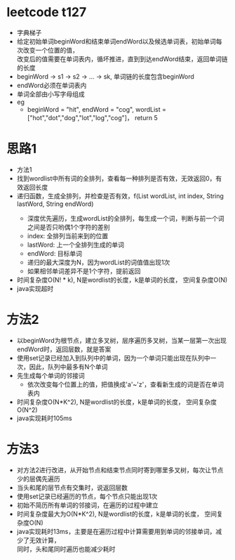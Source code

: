 # leetcode t127
- 字典梯子
- 给定初始单词beginWord和结束单词endWord以及候选单词表，初始单词每次改变一个位置的值，  
改变后的值需要在单词表内，循坏推进，直到到达endWord结束，返回单词链的长度
- beginWord -> s1 -> s2 -> ... -> sk, 单词链的长度包含beginWord
- endWord必须在单词表内
- 单词全部由小写字母组成
- eg
    - beginWord = "hit", endWord = "cog", wordList = ["hot","dot","dog","lot","log","cog"]， return 5

# 思路1
- 方法1
- 找到wordlist中所有词的全排列，查看每一种排列是否有效，无效返回0，有效返回长度
- 递归函数，生成全排列，并检查是否有效，f(List<String> wordList, int index, String lastWord, String endWord)
    - 深度优先遍历，生成wordList的全排列，每生成一个词，判断与前一个词之间是否只哟偶1个字符的差别
    - index: 全排列当前来到的位置
    - lastWord: 上一个全排列生成的单词
    - endWord: 目标单词
    - 递归的最大深度为N，因为wordList的词值值出现1次
    - 如果相邻单词差异不是1个字符，提前返回
- 时间复杂度O(N! * k), N是wordlist的长度，k是单词的长度， 空间复杂度O(N)
- java实现超时

# 方法2
- 以beginWord为根节点，建立多叉树，层序遍历多叉树，当某一层第一次出现endWord时，返回层数，就是答案
- 使用set记录已经加入到队列中的单词，因为一个单词只能出现在队列中一次，因此，队列中最多有N个单词
- 先生成每个单词的邻接词
    - 依次改变每个位置上的值，把值换成'a'~'z'，查看新生成的词是否在单词表内
- 时间复杂度O(N*K^2), N是wordlist的长度，k是单词的长度， 空间复杂度O(N^2)
- java实现耗时105ms

# 方法3
- 对方法2进行改进，从开始节点和结束节点同时寄到哪里多叉树，每次让节点少的层偶先遍历
- 当头和尾的层节点有交集时，说返回层数
- 使用set记录已经遍历的节点，每个节点只能出现1次
- 初始不简历所有单词的邻接词，在遍历的过程中建立
- 时间复杂度最大为O(N*K^2), N是wordlist的长度，k是单词的长度， 空间复杂度O(N)
- java实现耗时13ms，主要是在遍历过程中计算需要用到单词的邻接单词，减少了无效计算，  
同时，头和尾同时遍历也能减少耗时